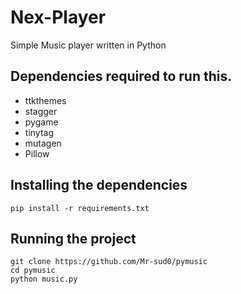 # Nex-Player
Simple Music player written in Python

## Dependencies required to run this.

* ttkthemes
* stagger
* pygame
* tinytag
* mutagen
* Pillow

## Installing the dependencies
```
pip install -r requirements.txt
```

## Running the project
```
git clone https://github.com/Mr-sud0/pymusic
cd pymusic
python music.py
```
